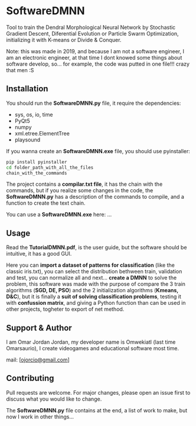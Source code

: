 # SoftwareDMNN

Tool to train the Dendral Morphological Neural Network by Stochastic Gradient Descent, Diferential Evolution or Particle Swarm Optimization, initializing it with K-means or Divide & Conquer.

Note: this was made in 2019, and because I am not a software engineer, I am an electronic engineer, at that time I dont knowed some things about software develop, so... for example, the code was putted in one file!!! crazy that men :S

## Installation

You should run the **SoftwareDMNN.py** file, it require the dependencies:

- sys, os, io, time
- PyQt5
- numpy
- xml.etree.ElementTree
- playsound

If you wanna create an **SoftwareDMNN.exe** file, you should use pyinstaller:

```bash
pip install pyinstaller
cd folder_path_with_all_the_files
chain_with_the_commands
```

The project contains a **compilar.txt file**, it has the chain with the commands, but if you realize some changes in the code, the
**SoftwareDMNN.py** has a description of the commands to compile, and a function to create the text chain.

You can use a **SoftwareDMNN.exe** here: ...

## Usage

Read the **TutorialDMNN.pdf**, is the user guide, but the software should be intuitive, it has a good GUI.

Here you can **import a dataset of patterns for classification** (like the classic iris.txt), you can select the distribution bethween train, validation and test, you can normalize all and next... **create a DMNN** to solve the problem, this software was made with the purpose of compare the 3 train algorithms (**SGD, DE, PSO**) and the 2 initialization algorithms (**Kmeans, D&C**), but it is finally a **suit of solving classification problems**, testing it with **confussion matrix**, and giving a Python function than can be used in other projects, togheter to export of net method.

## Support & Author

I am Omar Jordan Jordan, my developer name is Omwekiatl (last time Omarsaurio), I create videogames and educational software most time.

mail: [ojorcio@gmail.com]

## Contributing

Pull requests are welcome. For major changes, please open an issue first to discuss what you would like to change.

The **SoftwareDMNN.py** file contains at the end, a list of work to make, but now I work in other things...
